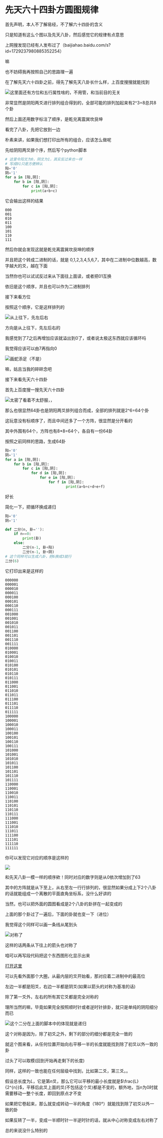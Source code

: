 # 先天六十四卦方圆图规律

首先声明，本人不了解易经，不了解六十四卦的含义

只是知道有这么个图以及先天八卦，然后感觉它的规律有点意思

上网搜发现已经有人发布过了（baijiahao.baidu.com/s?id=1729237980885352254）

嘛

也不妨碍我再按照自己的思路理一遍

在了解先天六十四卦之前，得先了解先天八卦长什么样，上百度搜搜就能找到

![这里面还有方位和五行属性啥的，不用管，和当前目的无关](https://files.catbox.moe/gcrfsn.png)

非常显然是阴阳两爻进行排列组合得到的，全部可能的排列加起来有2^3=8总共8个卦

然后上面还用数字标注了顺序，是乾兑离震巽坎艮坤

看完了八卦，先把它放到一边

朴素来讲，如果我们想打印出所有的组合，应该怎么做呢

先给阴阳两爻排个序，然后写个python脚本

```py
# 这里令阳爻为0，阴爻为1，其实反过来也一样
# 写成01只是方便辨认
阳='0'
阴='1'
for a in [阳,阴]:
    for b in [阳,阴]:
        for c in [阳,阴]:
            print(a+b+c)
```

它会输出这样的结果

```
000
001
010
011
100
101
110
111
```

然后你就会发现这就是乾兑离震巽坎艮坤的顺序

并且把这个转成二进制的话，就是 0,1,2,3,4,5,6,7，其中在二进制中位数越高，数字越大的爻，越在下面

当然你也可以试试反过来从下面往上面读，或者把01互换

依旧是这个顺序，并且也可以作为二进制排列

接下来看方位

按照这个顺序，它是这样排列的

![从上往下，先左后右](https://files.catbox.moe/dqme4i.png)

方向是从上往下，先左后右的

我感觉到了7之后再增加应该就溢出到0了，或者说太极这东西就应该循环吗

我觉得应该可以由7再指向0

![画蛇添足（不是）](https://files.catbox.moe/5p45eq.png)

嘛，姑且当我的碎碎念吧

接下来看先天六十四卦

首先上百度搜一搜先天六十四卦

![太密了看着不太舒服，，](https://files.catbox.moe/2k7htn.png)

那么也很显然64卦也是阴阳两爻排列组合而成，全部的排列就是2^6=64个卦

这玩意没有标顺序了，而且中间还多了一个方阵，很显然是分开看的

其中外围有64个，方阵也有8*8=64个，各自有一份64卦

按照之前同样的思路，生成64卦

```py
阳='0'
阴='1'
for a in [阳,阴]:
    for b in [阳,阴]:
        for c in [阳,阴]:
            for d in [阳,阴]:
                for e in [阳,阴]:
                    for f in [阳,阴]:
                            print(a+b+c+d+e+f)
```

好长

简化一下，把循环换成递归

```py
阳='0'
阴='1'

def 二分(n, 卦=''):
    if n==0:
        print(卦)
    else:
        二分(n-1, 卦+阳)
        二分(n-1, 卦+阴)
# 这个同样可以生成八卦，把6换成3就行
二分(6)
```

它打印出来是这样的

```
000000
000001
000010
000011
000100
000101
000110
000111
001000
001001
001010
001011
001100
001101
001110
001111
010000
010001
010010
010011
010100
010101
010110
010111
011000
011001
011010
011011
011100
011101
011110
011111
100000
100001
100010
100011
100100
100101
100110
100111
101000
101001
101010
101011
101100
101101
101110
101111
110000
110001
110010
110011
110100
110101
110110
110111
111000
111001
111010
111011
111100
111101
111110
111111
```

你可以发现它对应的顺序是这样的

![](https://files.catbox.moe/8t2aln.png)

和先天八卦一模一样的顺序欸！同时对应的数字则是从0依次增加到了63

其中的方阵就是从下至上，从右至左一行行排列的，很显然如果分成上下2个八卦的话就能组成一个离散的平面直角坐标系，没什么好讲的

当然，也可以把外面的圆图看成是2个八卦的卦拼在一起变成的

上面的那个卦过了一遍后，下面的卦就也变一下（进位）

我觉得这个同样可以画一条线从尾到头

![对称了](https://files.catbox.moe/kyi60t.png)

这样的话两条从下往上的箭头也对称了

咱可以再写段代码把这个东西图形化显示出来

<a href="/gua.html" class="" target="_blank">打开这里</a>

可以先看外面那个大圈，从最内层的爻开始看，那对应着二进制中的最高位

左边一半都是阳爻，右边一半都是阴爻(如果以箭头的对称为基准的话)

除了第一爻外，左右的所有其它爻都是完全对称的

理所当然的嘛，毕竟如果完全按照顺时针或者逆时针排卦，就只是单纯的阴阳细分而已

![这个二分在上面的脚本中的体现就是递归](https://files.catbox.moe/hlzoo6.png)

这个对称是因为，除了初爻之外，剩下的部分的细分都是完全一致的

就这个图来看，从任何位置开始向右平移一半的长度就能找到除了初爻以外一致的卦

过头了可以取模(回到开始再走剩下的长度)

同样，这样的一致也能在任何层级中找到，比如第二爻，第三爻。。

假设总长度为$L$，它是第$n$爻，那么它可以平移的最小长度就是$\frac{L}{2^{n}}$，平移后此爻上面的爻(不包括这个爻)都是不变的，额外地，当n为0时就需要移动一整个长度，即回到原点才不变

如果把它卷起来，那么就变成转动一半的角度（180°）就能找到除了初爻以外一致的卦

如果反转了一半，变成一半顺时针一半逆时针的话，就从中心对称变成左右对称了

总的来说没什么特别的